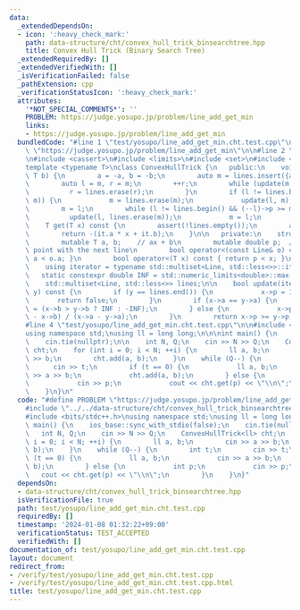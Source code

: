 ```yaml
---
data:
  _extendedDependsOn:
  - icon: ':heavy_check_mark:'
    path: data-structure/cht/convex_hull_trick_binsearchtree.hpp
    title: Convex Hull Trick (Binary Search Tree)
  _extendedRequiredBy: []
  _extendedVerifiedWith: []
  _isVerificationFailed: false
  _pathExtension: cpp
  _verificationStatusIcon: ':heavy_check_mark:'
  attributes:
    '*NOT_SPECIAL_COMMENTS*': ''
    PROBLEM: https://judge.yosupo.jp/problem/line_add_get_min
    links:
    - https://judge.yosupo.jp/problem/line_add_get_min
  bundledCode: "#line 1 \"test/yosupo/line_add_get_min.cht.test.cpp\"\n#define PROBLEM\
    \ \"https://judge.yosupo.jp/problem/line_add_get_min\"\n\n#line 2 \"data-structure/cht/convex_hull_trick_binsearchtree.hpp\"\
    \n#include <cassert>\n#include <limits>\n#include <set>\n#include <utility>\n\n\
    template <typename T>\nclass ConvexHullTrick {\n   public:\n    void add(T a,\
    \ T b) {\n        a = -a, b = -b;\n        auto m = lines.insert({a, b, 0});\n\
    \        auto l = m, r = m;\n        ++r;\n        while (update(m, r)) {\n  \
    \          r = lines.erase(r);\n        }\n        if (l != lines.begin() && update(--l,\
    \ m)) {\n            m = lines.erase(m);\n            update(l, m);\n        }\n\
    \        m = l;\n        while (l != lines.begin() && (--l)->p >= m->p) {\n  \
    \          update(l, lines.erase(m));\n            m = l;\n        }\n    }\n\n\
    \    T get(T x) const {\n        assert(!lines.empty());\n        auto it = *lines.lower_bound(x);\n\
    \        return -(it.a * x + it.b);\n    }\n\n   private:\n    struct Line {\n\
    \        mutable T a, b;    // ax + b\n        mutable double p;  // intersection\
    \ point with the next line\n        bool operator<(const Line& o) const { return\
    \ a < o.a; }\n        bool operator<(T x) const { return p < x; }\n    };\n\n\
    \    using iterator = typename std::multiset<Line, std::less<>>::iterator;\n \
    \   static constexpr double INF = std::numeric_limits<double>::max() / 2;\n\n\
    \    std::multiset<Line, std::less<>> lines;\n\n    bool update(iterator x, iterator\
    \ y) const {\n        if (y == lines.end()) {\n            x->p = INF;\n     \
    \       return false;\n        }\n        if (x->a == y->a) {\n            x->p\
    \ = (x->b > y->b ? INF : -INF);\n        } else {\n            x->p = 1.0 * (y->b\
    \ - x->b) / (x->a - y->a);\n        }\n        return x->p >= y->p;\n    }\n};\n\
    #line 4 \"test/yosupo/line_add_get_min.cht.test.cpp\"\n\n#include <bits/stdc++.h>\n\
    using namespace std;\nusing ll = long long;\n\n\nint main() {\n    ios_base::sync_with_stdio(false);\n\
    \    cin.tie(nullptr);\n\n    int N, Q;\n    cin >> N >> Q;\n    ConvexHullTrick<ll>\
    \ cht;\n    for (int i = 0; i < N; ++i) {\n        ll a, b;\n        cin >> a\
    \ >> b;\n        cht.add(a, b);\n    }\n    while (Q--) {\n        int t;\n  \
    \      cin >> t;\n        if (t == 0) {\n            ll a, b;\n            cin\
    \ >> a >> b;\n            cht.add(a, b);\n        } else {\n            int p;\n\
    \            cin >> p;\n            cout << cht.get(p) << \"\\n\";\n        }\n\
    \    }\n}\n"
  code: "#define PROBLEM \"https://judge.yosupo.jp/problem/line_add_get_min\"\n\n\
    #include \"../../data-structure/cht/convex_hull_trick_binsearchtree.hpp\"\n\n\
    #include <bits/stdc++.h>\nusing namespace std;\nusing ll = long long;\n\n\nint\
    \ main() {\n    ios_base::sync_with_stdio(false);\n    cin.tie(nullptr);\n\n \
    \   int N, Q;\n    cin >> N >> Q;\n    ConvexHullTrick<ll> cht;\n    for (int\
    \ i = 0; i < N; ++i) {\n        ll a, b;\n        cin >> a >> b;\n        cht.add(a,\
    \ b);\n    }\n    while (Q--) {\n        int t;\n        cin >> t;\n        if\
    \ (t == 0) {\n            ll a, b;\n            cin >> a >> b;\n            cht.add(a,\
    \ b);\n        } else {\n            int p;\n            cin >> p;\n         \
    \   cout << cht.get(p) << \"\\n\";\n        }\n    }\n}"
  dependsOn:
  - data-structure/cht/convex_hull_trick_binsearchtree.hpp
  isVerificationFile: true
  path: test/yosupo/line_add_get_min.cht.test.cpp
  requiredBy: []
  timestamp: '2024-01-08 01:32:22+09:00'
  verificationStatus: TEST_ACCEPTED
  verifiedWith: []
documentation_of: test/yosupo/line_add_get_min.cht.test.cpp
layout: document
redirect_from:
- /verify/test/yosupo/line_add_get_min.cht.test.cpp
- /verify/test/yosupo/line_add_get_min.cht.test.cpp.html
title: test/yosupo/line_add_get_min.cht.test.cpp
---
```


